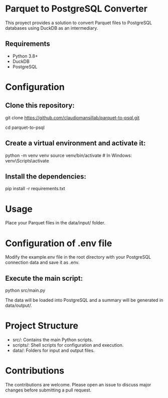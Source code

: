 # Parquet to PostgreSQL Converter

This proyect provides a solution to convert Parquet files to PostgreSQL databases using DuckDB as an intermediary.

## Requirements

- Python 3.8+
- DuckDB
- PostgreSQL

# Configuration

## Clone this repository:
git clone https://github.com/claudiomansillab/parquet-to-psql.git

cd parquet-to-psql

## Create a virtual environment and activate it:

python -m venv venv
source venv/bin/activate  # In Windows: venv\Scripts\activate

## Install the dependencies:
pip install -r requirements.txt

# Usage
Place your Parquet files in the data/input/ folder.

# Configuration of .env file
Modify the example.env file in the root directory with your PostgreSQL connection data and save it as .env.

## Execute the main script:
python src/main.py

The data will be loaded into PostgreSQL and a summary will be generated in data/output/.

# Project Structure

- src/: Contains the main Python scripts.
- scripts/: Shell scripts for configuration and execution.
- data/: Folders for input and output files.

# Contributions

The contributions are welcome. Please open an issue to discuss major changes before submitting a pull request.
